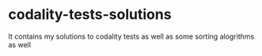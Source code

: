 # codality-tests-solutions

It contains my solutions to codality tests as well as some sorting alogrithms as well
